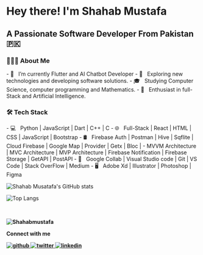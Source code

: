 <h1> Hey there! I'm Shahab Mustafa</h1>
<h2> A Passionate Software Developer From Pakistan 🇵🇰</h2>
<h3> 👨🏻‍💻 About Me </h3>
- 🔭 &nbsp; I’m currently Flutter and AI Chatbot Developer
- 🤔 &nbsp; Exploring new technologies and developing software solutions.
- 🎓 &nbsp; Studying Computer Science, computer programming and Mathematics.
- 🌱 &nbsp; Enthusiast in full-Stack and Artificial Intelligence.
<h3>🛠 Tech Stack</h3>
- 💻 &nbsp; Python | JavaScript | Dart | C++ | C  
- 🌐 &nbsp; Full-Stack | React | HTML | CSS | JavaScript | Bootstrap
- 🛢 &nbsp; Firebase Auth | Postman | Hive | Sqflite | Cloud Firebase | Google Map | Provider | Getx | Bloc |
-  MVVM Architecture | MVC Architecture | MVP Architecture | Firebase Notification | Firebase Storage | GetAPI | PostAPI
- 🔧 &nbsp; Google Collab | Visual Studio code  | Git | VS Code | Stack OverFlow | Medium
- 🖥 &nbsp; Adobe Xd | Illustrator | Photoshop | Figma
<br>

![Shahab Musatafa's GitHub stats](https://github-readme-stats.vercel.app/api?username=Shahabmustafa&show_icons=true&theme=light)

![Top Langs](https://github-readme-stats.vercel.app/api/top-langs/?username=Shahabmustafa&theme=light)

<b>

<br/>
<p><img align="center" src="https://github-readme-streak-stats.herokuapp.com/?user=Shahabmustafa&" alt="Shahabmustafa" /></p>


Connect with me

<b>

<a href="https://github.com/Shahabmustafa" target="_blank">
<img src=https://img.shields.io/badge/github-%2324292e.svg?&style=for-the-badge&logo=github&logoColor=white alt=github style="margin-bottom: 5px;" />
</a>
<a href="https://twitter.com/ShahabMustafa9" target="_blank">
<img src=https://img.shields.io/badge/twitter-%2300acee.svg?&style=for-the-badge&logo=twitter&logoColor=white alt=twitter style="margin-bottom: 5px;" />
</a>
<a href="https://linkedin.com/in/shahab-mustafa-842688211" target="_blank">
<img src=https://img.shields.io/badge/linkedin-%231E77B5.svg?&style=for-the-badge&logo=linkedin&logoColor=white alt=linkedin style="margin-bottom: 5px;" />
</a> 
